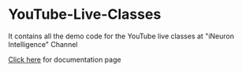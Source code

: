 # YouTube-Live-Classes

It contains all the demo code for the YouTube live classes at "iNeuron Intelligence" Channel

[Click here](https://c17hawke.github.io/YouTube-Live-Classes/) for documentation page